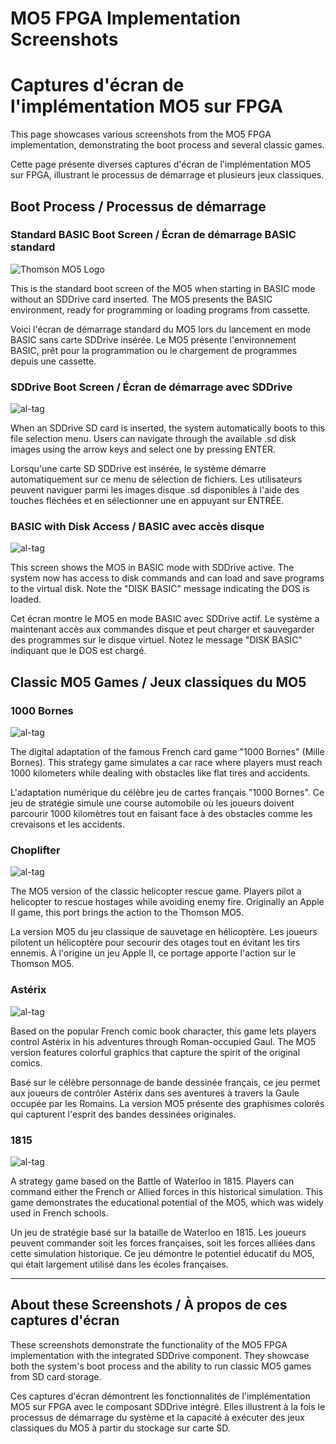 # MO5 FPGA Implementation Screenshots
# Captures d'écran de l'implémentation MO5 sur FPGA

This page showcases various screenshots from the MO5 FPGA implementation, demonstrating the boot process and several classic games.

Cette page présente diverses captures d'écran de l'implémentation MO5 sur FPGA, illustrant le processus de démarrage et plusieurs jeux classiques.

## Boot Process / Processus de démarrage

### Standard BASIC Boot Screen / Écran de démarrage BASIC standard

![Thomson MO5 Logo](https://github.com/6502addict/MO5-VHDL/blob/main/screenshot/basic-boot-screen.jpg)

This is the standard boot screen of the MO5 when starting in BASIC mode without an SDDrive card inserted. The MO5 presents the BASIC environment, ready for programming or loading programs from cassette.

Voici l'écran de démarrage standard du MO5 lors du lancement en mode BASIC sans carte SDDrive insérée. Le MO5 présente l'environnement BASIC, prêt pour la programmation ou le chargement de programmes depuis une cassette.

### SDDrive Boot Screen / Écran de démarrage avec SDDrive

![al-tag](https://github.com/6502addict/MO5-VHDL/blob/main/screenshot/sddrive-boot-screen.jpg)

When an SDDrive SD card is inserted, the system automatically boots to this file selection menu. Users can navigate through the available .sd disk images using the arrow keys and select one by pressing ENTER.

Lorsqu'une carte SD SDDrive est insérée, le système démarre automatiquement sur ce menu de sélection de fichiers. Les utilisateurs peuvent naviguer parmi les images disque .sd disponibles à l'aide des touches fléchées et en sélectionner une en appuyant sur ENTRÉE.

### BASIC with Disk Access / BASIC avec accès disque

![al-tag](https://github.com/6502addict/MO5-VHDL/blob/main/screenshot/disk-basic-screen.jpg)

This screen shows the MO5 in BASIC mode with SDDrive active. The system now has access to disk commands and can load and save programs to the virtual disk. Note the "DISK BASIC" message indicating the DOS is loaded.

Cet écran montre le MO5 en mode BASIC avec SDDrive actif. Le système a maintenant accès aux commandes disque et peut charger et sauvegarder des programmes sur le disque virtuel. Notez le message "DISK BASIC" indiquant que le DOS est chargé.

## Classic MO5 Games / Jeux classiques du MO5

### 1000 Bornes

![al-tag](https://github.com/6502addict/MO5-VHDL/blob/main/screenshot/1000bornes.jpg)

The digital adaptation of the famous French card game "1000 Bornes" (Mille Bornes). This strategy game simulates a car race where players must reach 1000 kilometers while dealing with obstacles like flat tires and accidents.

L'adaptation numérique du célèbre jeu de cartes français "1000 Bornes". Ce jeu de stratégie simule une course automobile où les joueurs doivent parcourir 1000 kilomètres tout en faisant face à des obstacles comme les crevaisons et les accidents.

### Choplifter

![al-tag](https://github.com/6502addict/MO5-VHDL/blob/main/screenshot/choplifter.jpg)

The MO5 version of the classic helicopter rescue game. Players pilot a helicopter to rescue hostages while avoiding enemy fire. Originally an Apple II game, this port brings the action to the Thomson MO5.

La version MO5 du jeu classique de sauvetage en hélicoptère. Les joueurs pilotent un hélicoptère pour secourir des otages tout en évitant les tirs ennemis. À l'origine un jeu Apple II, ce portage apporte l'action sur le Thomson MO5.

### Astérix

![al-tag](https://github.com/6502addict/MO5-VHDL/blob/main/screenshot/asterix.jpg)

Based on the popular French comic book character, this game lets players control Astérix in his adventures through Roman-occupied Gaul. The MO5 version features colorful graphics that capture the spirit of the original comics.

Basé sur le célèbre personnage de bande dessinée français, ce jeu permet aux joueurs de contrôler Astérix dans ses aventures à travers la Gaule occupée par les Romains. La version MO5 présente des graphismes colorés qui capturent l'esprit des bandes dessinées originales.

### 1815

![al-tag](https://github.com/6502addict/MO5-VHDL/blob/main/screenshot/1815.jpg)

A strategy game based on the Battle of Waterloo in 1815. Players can command either the French or Allied forces in this historical simulation. This game demonstrates the educational potential of the MO5, which was widely used in French schools.

Un jeu de stratégie basé sur la bataille de Waterloo en 1815. Les joueurs peuvent commander soit les forces françaises, soit les forces alliées dans cette simulation historique. Ce jeu démontre le potentiel éducatif du MO5, qui était largement utilisé dans les écoles françaises.

---

## About these Screenshots / À propos de ces captures d'écran

These screenshots demonstrate the functionality of the MO5 FPGA implementation with the integrated SDDrive component. They showcase both the system's boot process and the ability to run classic MO5 games from SD card storage.

Ces captures d'écran démontrent les fonctionnalités de l'implémentation MO5 sur FPGA avec le composant SDDrive intégré. Elles illustrent à la fois le processus de démarrage du système et la capacité à exécuter des jeux classiques du MO5 à partir du stockage sur carte SD.
